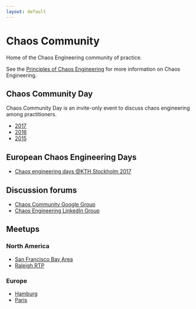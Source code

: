 ```yaml
---
layout: default
---
```


# Chaos Community

Home of the Chaos Engineering community of practice.

See the [Principles of Chaos Engineering][poc] for more information on Chaos
Engineering.

## Chaos Community Day

Chaos Community Day is an invite-only event to discuss chaos engineering among
practitioners.

 * [2017][ccd-2017]
 * [2016][ccd-2016]
 * [2015][ccd-2015]

## European Chaos Engineering Days

* [Chaos engineering days @KTH Stockholm 2017](https://www.chaos.conf.kth.se/)

## Discussion forums

* [Chaos Community Google Group](https://groups.google.com/forum/#!forum/chaos-community)
* [Chaos Engineering LinkedIn Group](https://www.linkedin.com/groups/7057761)

## Meetups

### North America

* [San Francisco Bay Area](https://www.meetup.com/Chaos-Engineering-Community/)
* [Raleigh RTP](https://www.meetup.com/Chaos-Engineering-Raleigh-RTP/)


### Europe

* [Hamburg](https://www.meetup.com/Chaos-Engineering-Hamburg/)
* [Paris](https://www.meetup.com/fr-FR/preview/Paris-Chaos-Engineering-Meetup)


[poc]: http://principlesofchaos.org
[ccd-2017]: https://chaoscommunityday2017.splashthat.com
[ccd-2016]: 2016.html
[ccd-2015]: 2015.html
